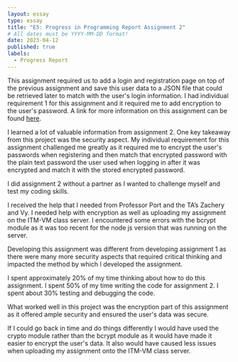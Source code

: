 ```yaml
---
layout: essay
type: essay
title: "E5: Progress in Programming Report Assignment 2"
# All dates must be YYYY-MM-DD format!
date: 2023-04-12
published: true
labels:
  - Progress Report
---
```

This assignment required us to add a login and registration page on top of the previous assignment and save this user data to a JSON file that could be retrieved later to match with the user's login information. I had individual requirement 1 for this assignment and it required me to add encryption to the user's password. A link for more information on this assignment can be found <a href="https://dport96.github.io/ITM352/morea/150.Assignment2/experience-Assignment2.html">here</a>. 


I learned a lot of valuable information from assignment 2. One key takeaway from this project was the security aspect. My individual requirement for this assignment challenged me greatly as it required me to encrypt the user's passwords when registering and then match that encrypted password with the plain text password the user used when logging in after it was encrypted and match it with the stored encrypted password. 


I did assignment 2 without a partner as I wanted to challenge myself and test my coding skills. 


I received the help that I needed from Professor Port and the TA’s Zachery and Vy. I needed help with encryption as well as uploading my assignment on the ITM-VM class server. I encountered some errors with the bcrypt module as it was too recent for the node js version that was running on the server. 


Developing this assignment was different from developing assignment 1 as there were many more security aspects that required critical thinking and impacted the method by which I developed the assignment.


I spent approximately 20% of my time thinking about how to do this assignment. I spent 50% of my time writing the code for assignment 2. I spent about 30% testing and debugging the code. 


What worked well in this project was the encryption part of this assignment as it offered ample security and ensured the user's data was secure. 


If I could go back in time and do things differently I would have used the crypto module rather than the bcrypt module as it would have made it easier to encrypt the user's data. It also would have caused less issues when uploading my assignment onto the ITM-VM class server. 


